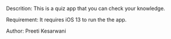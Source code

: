 Descrition: This is a quiz app that you can check your knowledge.

Requirement: It requires iOS 13 to run the the app.

Author: Preeti Kesarwani
